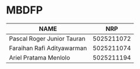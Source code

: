 # MBDFP

| NAME                      | NRP       |
|---------------------------|-----------|
|Pascal Roger Junior Tauran |5025211072 |
|Faraihan Rafi Adityawarman |5025211074 |
|Ariel Pratama Menlolo      |5025211194 |
